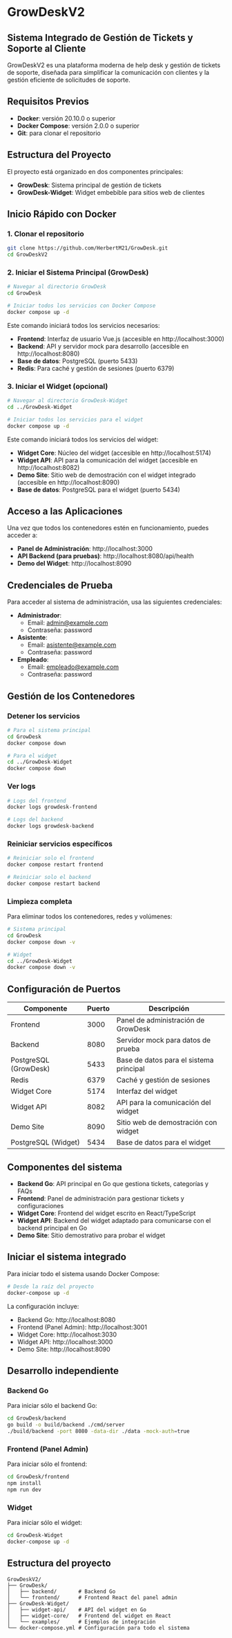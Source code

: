 # GrowDeskV2

## Sistema Integrado de Gestión de Tickets y Soporte al Cliente

GrowDeskV2 es una plataforma moderna de help desk y gestión de tickets de soporte, diseñada para simplificar la comunicación con clientes y la gestión eficiente de solicitudes de soporte.

## Requisitos Previos

- **Docker**: versión 20.10.0 o superior
- **Docker Compose**: versión 2.0.0 o superior
- **Git**: para clonar el repositorio

## Estructura del Proyecto

El proyecto está organizado en dos componentes principales:

- **GrowDesk**: Sistema principal de gestión de tickets
- **GrowDesk-Widget**: Widget embebible para sitios web de clientes

## Inicio Rápido con Docker

### 1. Clonar el repositorio

```bash
git clone https://github.com/HerbertM21/GrowDesk.git
cd GrowDeskV2
```

### 2. Iniciar el Sistema Principal (GrowDesk)

```bash
# Navegar al directorio GrowDesk
cd GrowDesk

# Iniciar todos los servicios con Docker Compose
docker compose up -d
```

Este comando iniciará todos los servicios necesarios:
- **Frontend**: Interfaz de usuario Vue.js (accesible en http://localhost:3000)
- **Backend**: API y servidor mock para desarrollo (accesible en http://localhost:8080)
- **Base de datos**: PostgreSQL (puerto 5433)
- **Redis**: Para caché y gestión de sesiones (puerto 6379)

### 3. Iniciar el Widget (opcional)

```bash
# Navegar al directorio GrowDesk-Widget
cd ../GrowDesk-Widget

# Iniciar todos los servicios para el widget
docker compose up -d
```

Este comando iniciará todos los servicios del widget:
- **Widget Core**: Núcleo del widget (accesible en http://localhost:5174)
- **Widget API**: API para la comunicación del widget (accesible en http://localhost:8082)
- **Demo Site**: Sitio web de demostración con el widget integrado (accesible en http://localhost:8090)
- **Base de datos**: PostgreSQL para el widget (puerto 5434)

## Acceso a las Aplicaciones

Una vez que todos los contenedores estén en funcionamiento, puedes acceder a:

- **Panel de Administración**: http://localhost:3000
- **API Backend (para pruebas)**: http://localhost:8080/api/health
- **Demo del Widget**: http://localhost:8090

## Credenciales de Prueba

Para acceder al sistema de administración, usa las siguientes credenciales:

- **Administrador**:
  - Email: admin@example.com
  - Contraseña: password
- **Asistente**:
  - Email: asistente@example.com
  - Contraseña: password
- **Empleado**:
  - Email: empleado@example.com
  - Contraseña: password

## Gestión de los Contenedores

### Detener los servicios

```bash
# Para el sistema principal
cd GrowDesk
docker compose down

# Para el widget
cd ../GrowDesk-Widget
docker compose down
```

### Ver logs

```bash
# Logs del frontend
docker logs growdesk-frontend

# Logs del backend
docker logs growdesk-backend
```

### Reiniciar servicios específicos

```bash
# Reiniciar solo el frontend
docker compose restart frontend

# Reiniciar solo el backend
docker compose restart backend
```

### Limpieza completa

Para eliminar todos los contenedores, redes y volúmenes:

```bash
# Sistema principal
cd GrowDesk
docker compose down -v

# Widget
cd ../GrowDesk-Widget
docker compose down -v
```

## Configuración de Puertos

| Componente            | Puerto | Descripción                          |
| --------------------- | ------ | ------------------------------------- |
| Frontend              | 3000   | Panel de administración de GrowDesk  |
| Backend               | 8080   | Servidor mock para datos de prueba    |
| PostgreSQL (GrowDesk) | 5433   | Base de datos para el sistema principal |
| Redis                 | 6379   | Caché y gestión de sesiones          |
| Widget Core           | 5174   | Interfaz del widget                  |
| Widget API            | 8082   | API para la comunicación del widget  |
| Demo Site             | 8090   | Sitio web de demostración con widget |
| PostgreSQL (Widget)   | 5434   | Base de datos para el widget         |

## Componentes del sistema

- **Backend Go**: API principal en Go que gestiona tickets, categorías y FAQs
- **Frontend**: Panel de administración para gestionar tickets y configuraciones
- **Widget Core**: Frontend del widget escrito en React/TypeScript
- **Widget API**: Backend del widget adaptado para comunicarse con el backend principal en Go
- **Demo Site**: Sitio demostrativo para probar el widget

## Iniciar el sistema integrado

Para iniciar todo el sistema usando Docker Compose:

```bash
# Desde la raíz del proyecto
docker-compose up -d
```

La configuración incluye:

- Backend Go: http://localhost:8080
- Frontend (Panel Admin): http://localhost:3001
- Widget Core: http://localhost:3030
- Widget API: http://localhost:3000
- Demo Site: http://localhost:8090

## Desarrollo independiente

### Backend Go

Para iniciar sólo el backend Go:

```bash
cd GrowDesk/backend
go build -o build/backend ./cmd/server
./build/backend -port 8080 -data-dir ./data -mock-auth=true
```

### Frontend (Panel Admin)

Para iniciar sólo el frontend:

```bash
cd GrowDesk/frontend
npm install
npm run dev
```

### Widget

Para iniciar sólo el widget:

```bash
cd GrowDesk-Widget
docker-compose up -d
```

## Estructura del proyecto

```
GrowDeskV2/
├── GrowDesk/
│   ├── backend/       # Backend Go
│   └── frontend/      # Frontend React del panel admin
├── GrowDesk-Widget/
│   ├── widget-api/    # API del widget en Go
│   ├── widget-core/   # Frontend del widget en React
│   └── examples/      # Ejemplos de integración
└── docker-compose.yml # Configuración para todo el sistema
```
